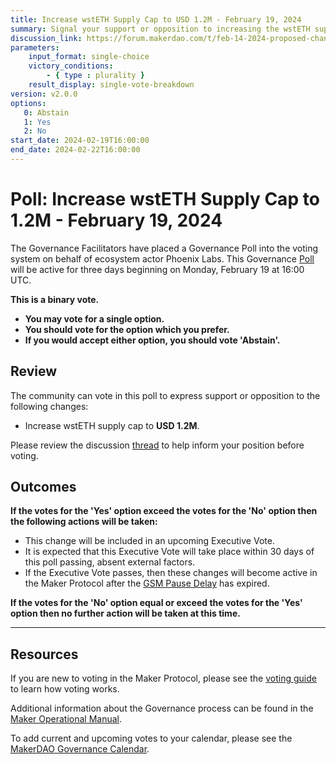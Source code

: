 ```yaml
---
title: Increase wstETH Supply Cap to USD 1.2M - February 19, 2024
summary: Signal your support or opposition to increasing the wstETH supply cap to USD 1.2M.
discussion_link: https://forum.makerdao.com/t/feb-14-2024-proposed-changes-to-sparklend-for-upcoming-spell/23684
parameters:
    input_format: single-choice
    victory_conditions:
        - { type : plurality }
    result_display: single-vote-breakdown
version: v2.0.0
options:
   0: Abstain
   1: Yes
   2: No
start_date: 2024-02-19T16:00:00
end_date: 2024-02-22T16:00:00
---
```

# Poll: Increase wstETH Supply Cap to 1.2M - February 19, 2024

The Governance Facilitators have placed a Governance Poll into the voting system on behalf of ecosystem actor Phoenix Labs. This Governance [Poll](https://manual.makerdao.com/governance/governance-cycle/weekly-governance-cycle#weekly-governance-cycle-definitions-mip16c1) will be active for three days beginning on Monday, February 19 at 16:00 UTC.

**This is a binary vote.**
- **You may vote for a single option.**
- **You should vote for the option which you prefer.**
- **If you would accept either option, you should vote 'Abstain'.**

## Review

The community can vote in this poll to express support or opposition to the following changes:

- Increase wstETH supply cap to **USD 1.2M**.

Please review the discussion [thread](https://forum.makerdao.com/t/feb-14-2024-proposed-changes-to-sparklend-for-upcoming-spell/23684) to help inform your position before voting.

## Outcomes

**If the votes for the 'Yes' option exceed the votes for the 'No' option then the following actions will be taken:**
- This change will be included in an upcoming Executive Vote.
- It is expected that this Executive Vote will take place within 30 days of this poll passing, absent external factors.
- If the Executive Vote passes, then these changes will become active in the Maker Protocol after the [GSM Pause Delay](https://manual.makerdao.com/parameter-index/core/param-gsm-pause-delay) has expired.

**If the votes for the 'No' option equal or exceed the votes for the 'Yes' option then no further action will be taken at this time.**

---

## Resources

If you are new to voting in the Maker Protocol, please see the [voting guide](https://manual.makerdao.com/governance/voting-in-makerdao/on-chain-governance) to learn how voting works.

Additional information about the Governance process can be found in the [Maker Operational Manual](https://manual.makerdao.com).

To add current and upcoming votes to your calendar, please see the [MakerDAO Governance Calendar](https://manual.makerdao.com/makerdao/calendars/governance-calendar).
